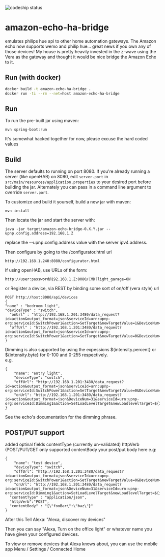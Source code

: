 ![codeship status](https://codeship.com/projects/998e16f0-ca03-0132-6689-76c03995407a/status?branch=master)


# amazon-echo-ha-bridge
emulates philips hue api to other home automation gateways.  The Amazon echo now supports wemo and philip hue... great news if you own any of those devices!
My house is pretty heavily invested in the z-wave using the Vera as the gateway and thought it would be nice bridge the Amazon Echo to it.

Run (with docker)
-----------------
```bash
docker build -t amazon-echo-ha-bridge .
docker run -ti --rm --net=host amazon-echo-ha-bridge
```

Run
---
To run the pre-built jar using maven:
```
mvn spring-boot:run
```
It's somewhat hacked together for now, please excuse the hard coded values

Build
-----
The server defaults to running on port 8080. If you're already running a server (like openHAB) on 8080, edit ```server.port``` in ```src/main/resources/application.properties``` to your desired port before building the jar. Alternately you can pass in a command line argument to override ```server.port```.

To customize and build it yourself, build a new jar with maven:
```
mvn install
```
Then locate the jar and start the server with:
```
java -jar target/amazon-echo-bridge-0.X.Y.jar --upnp.config.address=192.168.1.Z
```
replace the --upnp.config.address value with the server ipv4 address.

Then configure by going to the /configurator.html url 
```
http://192.168.1.240:8080/configurator.html
```

If using openHAB, use URLs of the form:
```
http://user:password@192.168.1.Z:8080/CMD?light_garage=ON
```

or Register a device, via REST by binding some sort of on/off (vera style) url
```
POST http://host:8080/api/devices
{
"name" : "bedroom light",
"deviceType" : "switch",
  "onUrl" : "http://192.168.1.201:3480/data_request?id=action&output_format=json&serviceId=urn:upnp-org:serviceId:SwitchPower1&action=SetTarget&newTargetValue=1&DeviceNum=41",
  "offUrl" : "http://192.168.1.201:3480/data_request?id=action&output_format=json&serviceId=urn:upnp-org:serviceId:SwitchPower1&action=SetTarget&newTargetValue=0&DeviceNum=41"
}
```

Dimming is also supported by using the expessions ${intensity.percent} or ${intensity.byte} for 0-100 and 0-255 respectively.  
e.g.
```
{
    "name": "entry light",
    "deviceType": "switch",
    "offUrl": "http://192.168.1.201:3480/data_request?id=action&output_format=json&serviceId=urn:upnp-org:serviceId:SwitchPower1&action=SetTarget&newTargetValue=0&DeviceNum=31",
    "onUrl": "http://192.168.1.201:3480/data_request?id=action&output_format=json&DeviceNum=31&serviceId=urn:upnp-org:serviceId:Dimming1&action=SetLoadLevelTarget&newLoadlevelTarget=${intensity.percent}"
}
```
See the echo's documentation for the dimming phrase.

POST/PUT support
-----
added optinal fields
contentType (currently un-validated)
httpVerb (POST/PUT/GET only supported
contentBody your post/put body here
e.g: 
```
{
    "name": "test device",
    "deviceType": "switch",
    "offUrl": "http://192.168.1.201:3480/data_request?id=action&output_format=json&serviceId=urn:upnp-org:serviceId:SwitchPower1&action=SetTarget&newTargetValue=0&DeviceNum=31",
    "onUrl": "http://192.168.1.201:3480/data_request?id=action&output_format=json&DeviceNum=31&serviceId=urn:upnp-org:serviceId:Dimming1&action=SetLoadLevelTarget&newLoadlevelTarget=${intensity.percent}",
  "contentType" : "application/json",
  "httpVerb":"POST",
  "contentBody" : "{\"fooBar\":\"baz\"}"
}
```

After this Tell Alexa: "Alexa, discover my devices"

Then you can say "Alexa, Turn on the office light" or whatever name you have given your configured devices.

To view or remove devices that Alexa knows about, you can use the mobile app Menu / Settings / Connected Home
